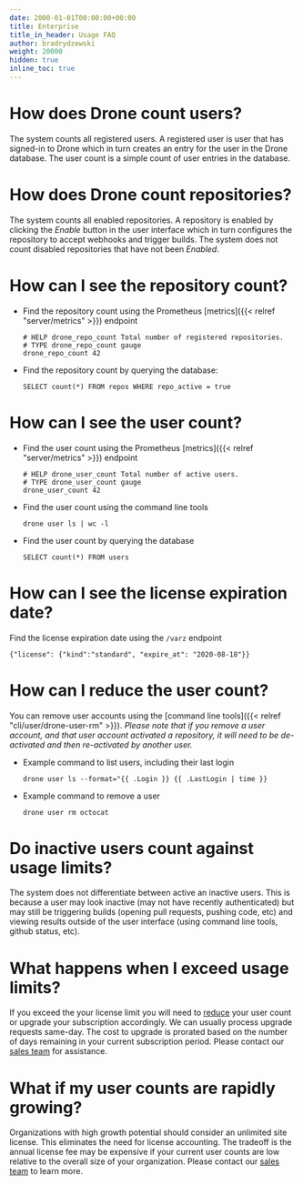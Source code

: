 ```yaml
---
date: 2000-01-01T00:00:00+00:00
title: Enterprise
title_in_header: Usage FAQ
author: bradrydzewski
weight: 20000
hidden: true
inline_toc: true
---
```


# How does Drone count users?

The system counts all registered users. A registered user is user that has signed-in to Drone which in turn creates an entry for the user in the Drone database. The user count is a simple count of user entries in the database.

# How does Drone count repositories?

The system counts all enabled repositories. A repository is enabled by clicking the _Enable_ button in the user interface which in turn configures the repository to accept webhooks and trigger builds. The system does not count disabled repositories that have not been _Enabled_.

# How can I see the repository count?

* Find the repository count using the Prometheus [metrics]({{< relref "server/metrics" >}}) endpoint
  ```
  # HELP drone_repo_count Total number of registered repositories.
  # TYPE drone_repo_count gauge
  drone_repo_count 42
  ```

* Find the repository count by querying the database:
  ```
  SELECT count(*) FROM repos WHERE repo_active = true
  ```

# How can I see the user count?

* Find the user count using the Prometheus [metrics]({{< relref "server/metrics" >}}) endpoint
  ```
  # HELP drone_user_count Total number of active users.
  # TYPE drone_user_count gauge
  drone_user_count 42
  ```

* Find the user count using the command line tools
  ```
  drone user ls | wc -l
  ```

* Find the user count by querying the database
  ```
  SELECT count(*) FROM users
  ```

# How can I see the license expiration date?

Find the license expiration date using the `/varz` endpoint

```
{"license": {"kind":"standard", "expire_at": "2020-08-18"}}
```

# How can I reduce the user count?

You can remove user accounts using the [command line tools]({{< relref "cli/user/drone-user-rm" >}}). _Please note that if you remove a user account, and that user account activated a repository, it will need to be de-activated and then re-activated by another user._

* Example command to list users, including their last login
  ```
  drone user ls --format="{{ .Login }} {{ .LastLogin | time }}
  ```

* Example command to remove a user
  ```
  drone user rm octocat
  ```

# Do inactive users count against usage limits?

The system does not differentiate between active an inactive users. This is because a user may look inactive (may not have recently authenticated) but may still be triggering builds (opening pull requests, pushing code, etc) and viewing results outside of the user interface (using command line tools, github status, etc).

<!--
We recognize our usage calculations are naive and could be improved to better reflect actual usage. We are considering adopting an active user formula that matches our competitors:

> An active user is anyone who triggers a build to run on Drone. The following count as an individual user:
> 1. Commits from registered and unregistered users that trigger builds, including pull request merges, and dependabot.
> 2. Running or re-running builds from the website or command line tools.
> 3. Running builds using cron
> 4. Machine users

The above formula may significantly increase user counts for some customers and reduce user counts for others. If we decide to change our usage formula we will provide 90 days notice to current customers.
-->

# What happens when I exceed usage limits?

If you exceed the your license limit you will need to [reduce](#how-can-i-reduce-the-user-count) your user count or upgrade your subscription accordingly. We can usually process upgrade requests same-day. The cost to upgrade is prorated based on the number of days remaining in your current subscription period. Please contact our [sales team](mailto:sales@drone.io) for assistance.

# What if my user counts are rapidly growing?

Organizations with high growth potential should consider an unlimited site license. This eliminates the need for license accounting. The tradeoff is the annual license fee may be expensive if your current user counts are low relative to the overall size of your organization. Please contact our [sales team](mailto:sales@drone.io) to learn more.
